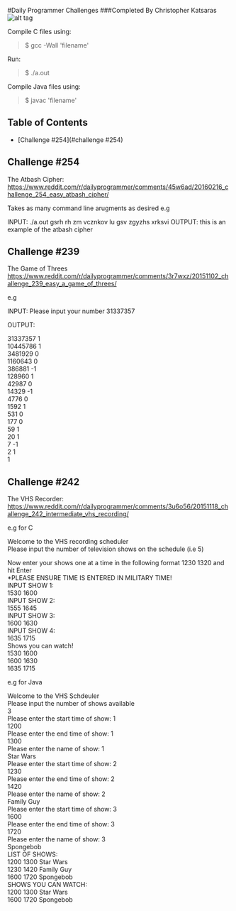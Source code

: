 #Daily Programmer Challenges
###Completed By Christopher Katsaras
![alt tag](http://www.theprospect.net/wp-content/uploads/2014/11/technology.gif)  
  
Compile C files using:
> $ gcc -Wall 'filename'

Run: 
> $ ./a.out

Compile Java files using:
> $ javac 'filename'


## Table of Contents

- [Challenge #254](#challenge #254)

## Challenge #254
The Atbash Cipher:
https://www.reddit.com/r/dailyprogrammer/comments/45w6ad/20160216_challenge_254_easy_atbash_cipher/

Takes as many command line arugments as desired
e.g

INPUT: ./a.out gsrh rh zm vcznkov lu gsv zgyzhs xrksvi
OUTPUT: this is an example of the atbash cipher

## Challenge #239
The Game of Threes
https://www.reddit.com/r/dailyprogrammer/comments/3r7wxz/20151102_challenge_239_easy_a_game_of_threes/

e.g 

INPUT: 
Please input your number
31337357

OUTPUT:

31337357 1  
10445786 1  
3481929 0  
1160643 0  
386881 -1  
128960 1   
42987 0  
14329 -1  
4776 0  
1592 1  
531 0  
177 0  
59 1  
20 1  
7 -1  
2 1  
1  

## Challenge #242
The VHS Recorder:
https://www.reddit.com/r/dailyprogrammer/comments/3u6o56/20151118_challenge_242_intermediate_vhs_recording/

e.g for C

Welcome to the VHS recording scheduler  
Please input the number of television shows on the schedule (i.e 5)  

Now enter your shows one at a time in the following format 1230 1320 and hit Enter  
*PLEASE ENSURE TIME IS ENTERED IN MILITARY TIME!  
INPUT SHOW 1:  
1530 1600  
INPUT SHOW 2:  
1555 1645  
INPUT SHOW 3:  
1600 1630  
INPUT SHOW 4:  
1635 1715  
Shows you can watch!  
1530 1600  
1600 1630  
1635 1715  

e.g for Java

Welcome to the VHS Schdeuler  
Please input the number of shows available  
3  
Please enter the start time of show: 1  
1200  
Please enter the end time of show: 1  
1300  
Please enter the name of show: 1  
Star Wars  
Please enter the start time of show: 2  
1230  
Please enter the end time of show: 2  
1420  
Please enter the name of show: 2  
Family Guy  
Please enter the start time of show: 3  
1600  
Please enter the end time of show: 3  
1720  
Please enter the name of show: 3  
Spongebob  
LIST OF SHOWS:  
1200 1300 Star Wars  
1230 1420 Family Guy  
1600 1720 Spongebob  
SHOWS YOU CAN WATCH:  
1200 1300 Star Wars  
1600 1720 Spongebob  
